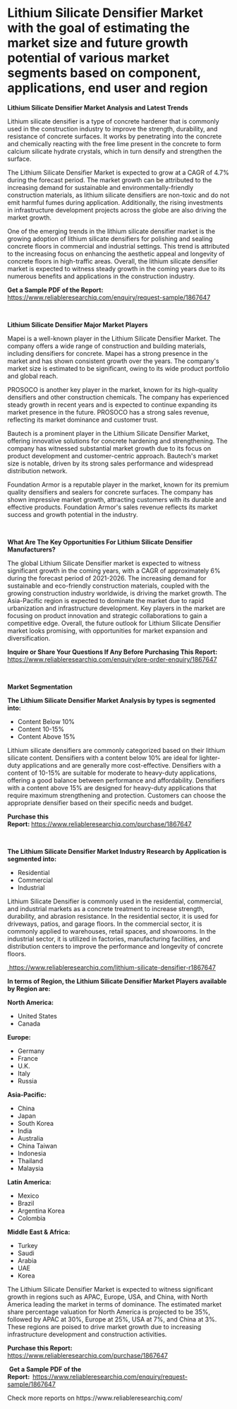 <p><h1>Lithium Silicate Densifier Market with the goal of estimating the market size and future growth potential of various market segments based on component, applications, end user and region</h1></p><p><strong>Lithium Silicate Densifier Market Analysis and Latest Trends</strong></p>
<p><p>Lithium silicate densifier is a type of concrete hardener that is commonly used in the construction industry to improve the strength, durability, and resistance of concrete surfaces. It works by penetrating into the concrete and chemically reacting with the free lime present in the concrete to form calcium silicate hydrate crystals, which in turn densify and strengthen the surface.</p><p>The Lithium Silicate Densifier Market is expected to grow at a CAGR of 4.7% during the forecast period. The market growth can be attributed to the increasing demand for sustainable and environmentally-friendly construction materials, as lithium silicate densifiers are non-toxic and do not emit harmful fumes during application. Additionally, the rising investments in infrastructure development projects across the globe are also driving the market growth.</p><p>One of the emerging trends in the lithium silicate densifier market is the growing adoption of lithium silicate densifiers for polishing and sealing concrete floors in commercial and industrial settings. This trend is attributed to the increasing focus on enhancing the aesthetic appeal and longevity of concrete floors in high-traffic areas. Overall, the lithium silicate densifier market is expected to witness steady growth in the coming years due to its numerous benefits and applications in the construction industry.</p></p>
<p><strong>Get a Sample PDF of the Report:&nbsp;</strong> <a href="https://www.reliableresearchiq.com/enquiry/request-sample/1867647">https://www.reliableresearchiq.com/enquiry/request-sample/1867647</a></p>
<p>&nbsp;</p>
<p><strong>Lithium Silicate Densifier Major Market Players</strong></p>
<p><p>Mapei is a well-known player in the Lithium Silicate Densifier Market. The company offers a wide range of construction and building materials, including densifiers for concrete. Mapei has a strong presence in the market and has shown consistent growth over the years. The company's market size is estimated to be significant, owing to its wide product portfolio and global reach.</p><p>PROSOCO is another key player in the market, known for its high-quality densifiers and other construction chemicals. The company has experienced steady growth in recent years and is expected to continue expanding its market presence in the future. PROSOCO has a strong sales revenue, reflecting its market dominance and customer trust.</p><p>Bautech is a prominent player in the Lithium Silicate Densifier Market, offering innovative solutions for concrete hardening and strengthening. The company has witnessed substantial market growth due to its focus on product development and customer-centric approach. Bautech's market size is notable, driven by its strong sales performance and widespread distribution network.</p><p>Foundation Armor is a reputable player in the market, known for its premium quality densifiers and sealers for concrete surfaces. The company has shown impressive market growth, attracting customers with its durable and effective products. Foundation Armor's sales revenue reflects its market success and growth potential in the industry.</p></p>
<p>&nbsp;</p>
<p><strong>What Are The Key Opportunities For Lithium Silicate Densifier Manufacturers?</strong></p>
<p><p>The global Lithium Silicate Densifier market is expected to witness significant growth in the coming years, with a CAGR of approximately 6% during the forecast period of 2021-2026. The increasing demand for sustainable and eco-friendly construction materials, coupled with the growing construction industry worldwide, is driving the market growth. The Asia-Pacific region is expected to dominate the market due to rapid urbanization and infrastructure development. Key players in the market are focusing on product innovation and strategic collaborations to gain a competitive edge. Overall, the future outlook for Lithium Silicate Densifier market looks promising, with opportunities for market expansion and diversification.</p></p>
<p><strong>Inquire or Share Your Questions If Any Before Purchasing This Report:</strong> <a href="https://www.reliableresearchiq.com/enquiry/pre-order-enquiry/1867647">https://www.reliableresearchiq.com/enquiry/pre-order-enquiry/1867647</a></p>
<p>&nbsp;</p>
<p><strong>Market Segmentation</strong></p>
<p><strong>The Lithium Silicate Densifier Market Analysis by types is segmented into:</strong></p>
<p><ul><li>Content Below 10%</li><li>Content 10-15%</li><li>Content Above 15%</li></ul></p>
<p><p>Lithium silicate densifiers are commonly categorized based on their lithium silicate content. Densifiers with a content below 10% are ideal for lighter-duty applications and are generally more cost-effective. Densifiers with a content of 10-15% are suitable for moderate to heavy-duty applications, offering a good balance between performance and affordability. Densifiers with a content above 15% are designed for heavy-duty applications that require maximum strengthening and protection. Customers can choose the appropriate densifier based on their specific needs and budget.</p></p>
<p><strong>Purchase this Report:&nbsp;</strong><a href="https://www.reliableresearchiq.com/purchase/1867647">https://www.reliableresearchiq.com/purchase/1867647</a></p>
<p>&nbsp;</p>
<p><strong>The Lithium Silicate Densifier Market Industry Research by Application is segmented into:</strong></p>
<p><ul><li>Residential</li><li>Commercial</li><li>Industrial</li></ul></p>
<p><p>Lithium Silicate Densifier is commonly used in the residential, commercial, and industrial markets as a concrete treatment to increase strength, durability, and abrasion resistance. In the residential sector, it is used for driveways, patios, and garage floors. In the commercial sector, it is commonly applied to warehouses, retail spaces, and showrooms. In the industrial sector, it is utilized in factories, manufacturing facilities, and distribution centers to improve the performance and longevity of concrete floors.</p></p>
<p><a href="https://www.reliableresearchiq.com/lithium-silicate-densifier-r1867647">&nbsp;https://www.reliableresearchiq.com/lithium-silicate-densifier-r1867647</a></p>
<p><strong>In terms of Region, the Lithium Silicate Densifier Market Players available by Region are:</strong></p>
<p>
    <p> <strong> North America: </strong>
        <ul>
            <li>United States</li>
            <li>Canada</li>
        </ul>
        </p> 
    <p> <strong> Europe: </strong>
        <ul>
            <li>Germany</li>
            <li>France</li>
            <li>U.K.</li>
            <li>Italy</li>
            <li>Russia</li>
        </ul>
        </p> 
    <p> <strong> Asia-Pacific: </strong>
        <ul>
            <li>China</li>
            <li>Japan</li>
            <li>South Korea</li>
            <li>India</li>
            <li>Australia</li>
            <li>China Taiwan</li>
            <li>Indonesia</li>
            <li>Thailand</li>
            <li>Malaysia</li>
        </ul>
        </p> 
    <p> <strong> Latin America: </strong>
        <ul>
            <li>Mexico</li>
            <li>Brazil</li>
            <li>Argentina Korea</li>
            <li>Colombia</li>
        </ul>
        </p> 
    <p> <strong> Middle East & Africa: </strong>
        <ul>
            <li>Turkey</li>
            <li>Saudi</li>
            <li>Arabia</li>
            <li>UAE</li>
            <li>Korea</li>
        </ul>
    </p>
    </p>
<p><p>The Lithium Silicate Densifier Market is expected to witness significant growth in regions such as APAC, Europe, USA, and China, with North America leading the market in terms of dominance. The estimated market share percentage valuation for North America is projected to be 35%, followed by APAC at 30%, Europe at 25%, USA at 7%, and China at 3%. These regions are poised to drive market growth due to increasing infrastructure development and construction activities.</p></p>
<p><strong>Purchase this Report: </strong><a href="https://www.reliableresearchiq.com/purchase/1867647">https://www.reliableresearchiq.com/purchase/1867647</a></p>
<p>&nbsp;<strong>Get a Sample PDF of the Report:&nbsp;&nbsp;</strong><a href="https://www.reliableresearchiq.com/enquiry/request-sample/1867647">https://www.reliableresearchiq.com/enquiry/request-sample/1867647</a></p>
<p><strong></strong></p>
<p>Check more reports on https://www.reliableresearchiq.com/</p>